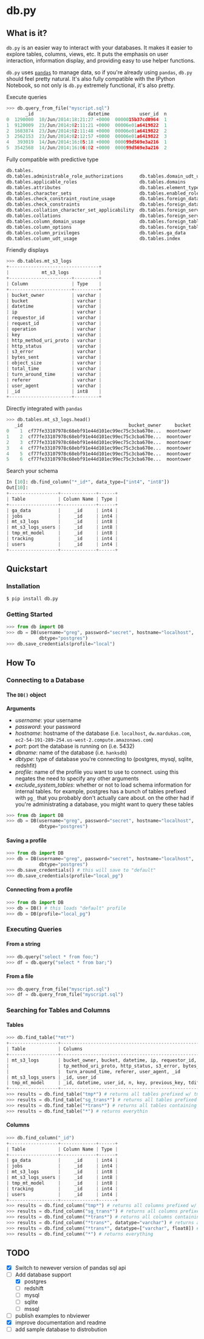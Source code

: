 # db.py

## What is it?
`db.py` is an easier way to interact with your databases. It makes it easier to explore tables, columns, views, etc. It puts the emphasis on user interaction, information display, and providing easy to use helper functions.

`db.py` uses [`pandas`](http://pandas.pydata.org/) to manage data, so if you're already using `pandas`, `db.py` should feel pretty natural. It's also fully compatible with the IPython Notebook, so not only is `db.py` extremely functional, it's also pretty.

Execute queries
```python
>>> db.query_from_file("myscript.sql")
       _id                    datetime           user_id  n
0  1290000  10/Jun/2014:18:21:27 +0000  0000015b37cd0964  1
1  9120009  23/Jun/2014:02:11:21 +0000  00006e01a6419822  1
2  1683874  23/Jun/2014:02:11:48 +0000  00006e01a6419822  2
3  2562153  23/Jun/2014:02:12:57 +0000  00006e01a6419822  3
4   393019  14/Jun/2014:16:05:18 +0000  000099d569e3a216  1
5  3542568  14/Jun/2014:16:06:02 +0000  000099d569e3a216  2
```

Fully compatible with predictive type

```python
db.tables.
db.tables.administrable_role_authorizations      db.tables.domain_udt_usage                       db.tables.referential_constraints                db.tables.tables
db.tables.applicable_roles                       db.tables.domains                                db.tables.role_column_grants                     db.tables.tmp_mt_model
db.tables.attributes                             db.tables.element_types                          db.tables.role_routine_grants                    db.tables.tracking
db.tables.character_sets                         db.tables.enabled_roles                          db.tables.role_table_grants                      db.tables.triggered_update_columns
db.tables.check_constraint_routine_usage         db.tables.foreign_data_wrapper_options           db.tables.role_udt_grants                        db.tables.triggers
db.tables.check_constraints                      db.tables.foreign_data_wrappers                  db.tables.role_usage_grants                      db.tables.udt_privileges
db.tables.collation_character_set_applicability  db.tables.foreign_server_options                 db.tables.routine_privileges                     db.tables.usage_privileges
db.tables.collations                             db.tables.foreign_servers                        db.tables.routines                               db.tables.user_defined_types
db.tables.column_domain_usage                    db.tables.foreign_table_options                  db.tables.schemata                               db.tables.user_mapping_options
db.tables.column_options                         db.tables.foreign_tables                         db.tables.sequences                              db.tables.user_mappings
db.tables.column_privileges                      db.tables.ga_data                                db.tables.sql_features                           db.tables.users
db.tables.column_udt_usage                       db.tables.index                                  db.tables.sql_implementation_info                db.tables.view_column_usage
```

Friendly displays
```python
>>> db.tables.mt_s3_logs
+---------------------------------+
|            mt_s3_logs           |
+-----------------------+---------+
| Column                | Type    |
+-----------------------+---------+
| bucket_owner          | varchar |
| bucket                | varchar |
| datetime              | varchar |
| ip                    | varchar |
| requestor_id          | varchar |
| request_id            | varchar |
| operation             | varchar |
| key                   | varchar |
| http_method_uri_proto | varchar |
| http_status           | varchar |
| s3_error              | varchar |
| bytes_sent            | varchar |
| object_size           | varchar |
| total_time            | varchar |
| turn_around_time      | varchar |
| referer               | varchar |
| user_agent            | varchar |
| _id                   | int8    |
+-----------------------+---------+
```

Directly integrated with `pandas`
```python
>>> db.tables.mt_s3_logs.head()
   _id                                       bucket_owner     bucket
0    1  cf77fe33107978c68ebf91e44d101ec99ec75c3cba670e...  moontower
1    2  cf77fe33107978c68ebf91e44d101ec99ec75c3cba670e...  moontower
2    3  cf77fe33107978c68ebf91e44d101ec99ec75c3cba670e...  moontower
3    4  cf77fe33107978c68ebf91e44d101ec99ec75c3cba670e...  moontower
4    5  cf77fe33107978c68ebf91e44d101ec99ec75c3cba670e...  moontower
5    6  cf77fe33107978c68ebf91e44d101ec99ec75c3cba670e...  moontower
```

Search your schema
```python
In [10]: db.find_column("*_id*", data_type=["int4", "int8"])
Out[10]:
+------------------+-------------+------+
| Table            | Column Name | Type |
+------------------+-------------+------+
| ga_data          |     _id     | int4 |
| jobs             |     _id     | int4 |
| mt_s3_logs       |     _id     | int8 |
| mt_s3_logs_users |     _id     | int8 |
| tmp_mt_model     |     _id     | int8 |
| tracking         |     _id     | int4 |
| users            |     _id     | int4 |
+------------------+-------------+------+
```

## Quickstart

### Installation
```bash
$ pip install db.py
```

### Getting Started
```python
>>> from db import DB
>>> db = DB(username="greg", password="secret", hostname="localhost",
            dbtype="postgres")
>>> db.save_credentials(profile="local")
```

## How To

### Connecting to a Database
#### The `DB()` object
__Arguments__

- *username*: your username
- *password*: your password
- *hostname*: hostname of the database (i.e. `localhost`, `dw.mardukas.com`, `ec2-54-191-289-254.us-west-2.compute.amazonaws.com`)
- *port*: port the database is running on (i.e. 5432)
- *dbname*: name of the database (i.e. `hanksdb`)
- *dbtype*: type of database you're connecting to (postgres, mysql, sqlite, redshfit)
- *profile*: name of the profile you want to use to connect. using this negates the need to specify any other arguments
- *exclude_system_tables*: whether or not to load schema information for internal tables. for example, postgres has a bunch of tables prefixed with `pg_` that you probably don't actually care about. on the other had if you're administrating a database, you might want to query these tables

```python
>>> from db import DB
>>> db = DB(username="greg", password="secret", hostname="localhost",
            dbtype="postgres")
```
#### Saving a profile
```python
>>> from db import DB
>>> db = DB(username="greg", password="secret", hostname="localhost",
            dbtype="postgres")
>>> db.save_credentials() # this will save to "default"
>>> db.save_credentials(profile="local_pg")
```
#### Connecting from a profile
```python
>>> from db import DB
>>> db = DB() # this loads "default" profile
>>> db = DB(profile="local_pg")
```
### Executing Queries
#### From a string
```python
>>> db.query("select * from foo;")
>>> df = db.query("select * from bar;")
```
#### From a file
```python
>>> db.query_from_file("myscript.sql")
>>> df = db.query_from_file("myscript.sql")
```
### Searching for Tables and Columns
#### Tables
```python
>>> db.find_table("*mt*")
+------------------+----------------------------------------------------------------------------------+
| Table            | Columns                                                                          |
+------------------+----------------------------------------------------------------------------------+
| mt_s3_logs       | bucket_owner, bucket, datetime, ip, requestor_id, request_id, operation, key, ht |
|                  | tp_method_uri_proto, http_status, s3_error, bytes_sent, object_size, total_time, |
|                  |  turn_around_time, referer, user_agent, _id                                      |
| mt_s3_logs_users | _id, user_id                                                                     |
| tmp_mt_model     | _id, datetime, user_id, n, key, previous_key, tdiff, same_session                |
+------------------+----------------------------------------------------------------------------------+
>>> results = db.find_table("tmp*") # returns all tables prefixed w/ tmp
>>> results = db.find_table("sg_trans*") # returns all tables prefixed w/ sg_trans
>>> results = db.find_table("*trans*") # returns all tables containing trans
>>> results = db.find_table("*") # returns everythin
```
#### Columns
```python
>>> db.find_column("_id")
+------------------+-------------+------+
| Table            | Column Name | Type |
+------------------+-------------+------+
| ga_data          |     _id     | int4 |
| jobs             |     _id     | int4 |
| mt_s3_logs       |     _id     | int8 |
| mt_s3_logs_users |     _id     | int8 |
| tmp_mt_model     |     _id     | int8 |
| tracking         |     _id     | int4 |
| users            |     _id     | int4 |
+------------------+-------------+------+
>>> results = db.find_column("tmp*") # returns all columns prefixed w/ tmp
>>> results = db.find_column("sg_trans*") # returns all columns prefixed w/ sg_trans
>>> results = db.find_column("*trans*") # returns all columns containing trans
>>> results = db.find_column("*trans*", datatype="varchar") # returns all columns containing trans that are varchars
>>> results = db.find_column("*trans*", datatype=["varchar", float8]) # returns all columns that are varchars or float8
>>> results = db.find_column("*") # returns everything
```

## TODO
- [x] Switch to newever version of pandas sql api
- [ ] Add database support
    - [x] postgres
    - [ ] redshift
    - [ ] mysql
    - [ ] sqlite
    - [ ] mssql
- [ ] publish examples to nbviewer
- [x] improve documentation and readme
- [ ] add sample database to distrobution
